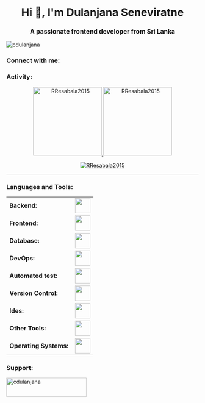 <h1 align="center">Hi 👋, I'm Dulanjana Seneviratne</h1>
<h3 align="center">A passionate frontend developer from Sri Lanka</h3>

<p align="left"> <img src="https://komarev.com/ghpvc/?username=cdulanjana&label=Profile%20views&color=0e75b6&style=flat" alt="cdulanjana" /> </p>

<h3 align="left">Connect with me:</h3>
<p align="left">
</p>
<h3 align="left">Activity:</h3>

<div align="center">
  <a href="https://github.com/cduanjana">
    <img height="180em" src="https://github-readme-stats.vercel.app/api/top-langs?username=cdulanjana&show_icons=true&locale=en&layout=compact&theme=tokyonight" alt="RResabala2015"/>
    <img height="180em" src="https://github-readme-stats.vercel.app/api?username=cdulanjana&show_icons=true&locale=en&layout=compact&theme=tokyonight" alt="RResabala2015"/>
  </a>
</div>
<p align="center">
  <a href="https://github.com/cduanjana">
    <img src="https://github-readme-streak-stats.herokuapp.com/?user=cdulanjana&&theme=tokyonight" alt="RResabala2015" />
  </a>
</p>

------
<h3 align="left">Languages and Tools:</h3>
<table>
    <tr>
        <td style="font-weight: bold; padding-right: 10px; vertical-align: center; border: none;">Backend:</td>
        <td><img height="40" src="https://skillicons.dev/icons?i=java,python,laravel,nodejs"/></td>
    </tr>
    <tr>
        <td style="font-weight: bold; padding-right: 10px; vertical-align: center;">Frontend:</td>
        <td><img height="40" src="https://skillicons.dev/icons?i=react,bootstrap,html,css,js,ts,figma"/></td>
    </tr>
    <tr>
        <td style="font-weight: bold; padding-right: 10px; vertical-align: center; border: none;">Database:</td>
        <td><img height="40" src="https://skillicons.dev/icons?i=mysql"/></td>
    </tr>
    <tr>
        <td style="font-weight: bold; padding-right: 10px; vertical-align: center; border: none;">DevOps:</td>
        <td><img height="40" src="https://skillicons.dev/icons?i="/></td>
    </tr>
    <tr>
        <td style="font-weight: bold; padding-right: 10px; vertical-align: center; border: none;">Automated test:</td>
        <td><img height="40" src="https://skillicons.dev/icons?"/></td>
    </tr>
    <tr>
        <td style="font-weight: bold; padding-right: 10px; vertical-align: center; border: none;">Version Control:</td>
        <td><img height="40" src="https://skillicons.dev/icons?i=git,github"/></td>
    </tr>
    <tr>
        <td style="font-weight: bold; padding-right: 10px; vertical-align: center; border: none;">Ides:</td>
        <td><img height="40" src="https://skillicons.dev/icons?i=vscode,visualstudio,sublime"/></td>
    </tr>
    <tr>
        <td style="font-weight: bold; padding-right: 10px; vertical-align: center; border: none;">Other Tools:</td>
        <td><img height="40" src="https://skillicons.dev/icons?i=photoshop,illustrator,canva"/></td>
    </tr>
    <tr>
        <td style="font-weight: bold; padding-right: 10px; vertical-align: center; border: none;">Operating Systems:</td>
        <td><img height="40" src="https://skillicons.dev/icons?i=windows,"/></td>
    </tr>
</table>







<h3 align="left">Support:</h3>
<p><a href="https://www.buymeacoffee.com/cdulanjana"> <img align="left" src="https://cdn.buymeacoffee.com/buttons/v2/default-yellow.png" height="50" width="210" alt="cdulanjana" /></a></p><br><br>

